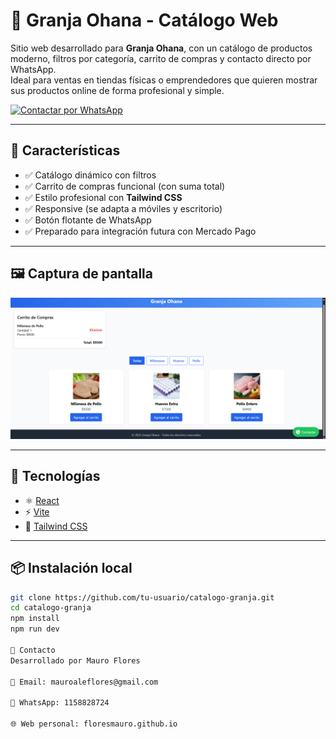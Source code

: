 # 🐔 Granja Ohana - Catálogo Web

Sitio web desarrollado para **Granja Ohana**, con un catálogo de productos moderno, filtros por categoría, carrito de compras y contacto directo por WhatsApp.  
Ideal para ventas en tiendas físicas o emprendedores que quieren mostrar sus productos online de forma profesional y simple.

[![Contactar por WhatsApp](https://img.shields.io/badge/WhatsApp-Contactar-25D366?style=for-the-badge&logo=whatsapp&logoColor=white)](https://wa.me/5491158828724)

---

## 🚀 Características

- ✅ Catálogo dinámico con filtros
- ✅ Carrito de compras funcional (con suma total)
- ✅ Estilo profesional con **Tailwind CSS**
- ✅ Responsive (se adapta a móviles y escritorio)
- ✅ Botón flotante de WhatsApp
- ✅ Preparado para integración futura con Mercado Pago

---

## 🖼️ Captura de pantalla

![Vista general](./public/screenshot.png)

---

## 🧪 Tecnologías

- ⚛️ [React](https://reactjs.org/)
- ⚡ [Vite](https://vitejs.dev/)
- 🎨 [Tailwind CSS](https://tailwindcss.com/)

---

## 📦 Instalación local

```bash
git clone https://github.com/tu-usuario/catalogo-granja.git
cd catalogo-granja
npm install
npm run dev

📱 Contacto
Desarrollado por Mauro Flores

📧 Email: mauroaleflores@gmail.com

📲 WhatsApp: 1158828724

🌐 Web personal: floresmauro.github.io

